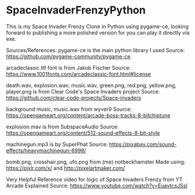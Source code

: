 # SpaceInvaderFrenzyPython
This is my Space Invader Frenzy Clone in Python using pygame-ce, looking forward to publishing a more 
polished version for you can play it directly via exe. 


Sources/References:
pygame-ce is the main python library I used
Source: https://github.com/pygame-community/pygame-ce

arcadeclassic.ttf font is from Jakob Fischer
Source: https://www.1001fonts.com/arcadeclassic-font.html#license

death.wav, explosion.wav, music.wav, green.png, red.png, yellow.png, player.png is from Clear Code's Space Invaders project
Source:  https://github.com/clear-code-projects/Space-invaders

background music, music.wav from wyver9
Source: https://opengameart.org/content/arcade-boss-tracks-8-bitchiptune

explosion.mav is from SubspaceAudio
Source: https://opengameart.org/content/512-sound-effects-8-bit-style

machinegun.mp3 is by SuperPhat 
Source: https://pixabay.com/sound-effects/heavymachinegun-6998/

bomb.png, crosshair.png, ufo.png from (me) notbeckhamster
Made using: https://pixlr.com/x/ and http://pixelartmaker.com/

Very Helpful Reference video for logic of Space Invaders Frenzy  from YT Arcade Explained 
Source: https://www.youtube.com/watch?v=EuavtcsJSsI
